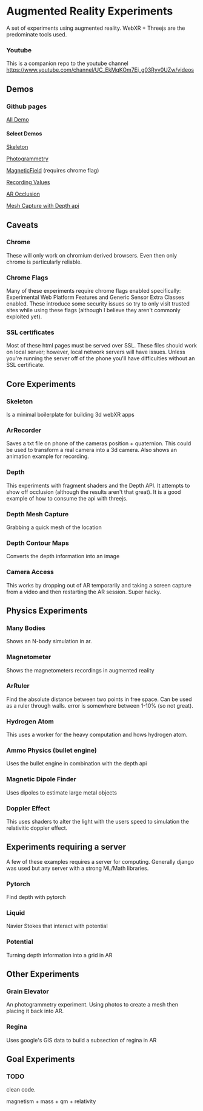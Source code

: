 # Augmented Reality Experiments
A set of experiments using augmented reality. WebXR + Threejs are the predominate tools used. 

### Youtube
This is a companion repo to the youtube channel https://www.youtube.com/channel/UC_EkMqKOm7Ej_g03Ryv0UZw/videos

## Demos

### Github pages
[All Demo](https://graemeniedermayer.github.io/ArExperiments/) 

#### Select Demos
[Skeleton](https://graemeniedermayer.github.io/ArExperiments/html/ArSkeleton.html)

[Photogrammetry](https://graemeniedermayer.github.io/ArExperiments/html/Photogrammetry.html)

[MagneticField](https://graemeniedermayer.github.io/ArExperiments/html/MagneticField.html) (requires chrome flag)

[Recording Values](https://graemeniedermayer.github.io/ArExperiments/html/arRecord.html) 

[AR Occlusion](https://graemeniedermayer.github.io/ArExperiments/html/depthOcclusion.html) 

[Mesh Capture with Depth api](https://graemeniedermayer.github.io/ArExperiments/html/depthMesh.html) 

## Caveats

### Chrome
These will only work on chromium derived browsers. Even then only chrome is particularly reliable.

### Chrome Flags
Many of these experiments require chrome flags enabled specifically: Experimental Web Platform Features and Generic Sensor Extra Classes enabled. These introduce some security issues so try to only visit trusted sites while using these flags (although I believe they aren't commonly exploited yet).

### SSL certificates
Most of these html pages must be served over SSL. These files should work on local server; however, local network servers will have issues. Unless you're running the server off of the phone you'll have difficulties without an SSL certificate.

## Core Experiments

### Skeleton
Is a minimal boilerplate for building 3d webXR apps

### ArRecorder
Saves a txt file on phone of the cameras position + quaternion. This could be used to transform a real camera into a 3d camera. Also shows an animation example for recording.

### Depth
This experiments with fragment shaders and the Depth API.  It attempts to show off occlusion (although the results aren't that great). It is a good example of how to consume the api with threejs.

### Depth Mesh Capture
Grabbing a quick mesh of the location

### Depth Contour Maps
Converts the depth information into an image

### Camera Access
This works by dropping out of AR temporarily and taking a screen capture from a video and then restarting the AR session. Super hacky.

## Physics Experiments

### Many Bodies
Shows an N-body simulation in ar.

### Magnetometer
Shows the magnetometers recordings in augmented reality 

### ArRuler
Find the absolute distance between two points in free space. Can be used as a ruler through walls. error is somewhere between 1-10% (so not great).

### Hydrogen Atom
This uses a worker for the heavy computation and hows hydrogen atom. 

### Ammo Physics (bullet engine)
Uses the bullet engine in combination with the depth api

### Magnetic Dipole Finder
Uses dipoles to estimate large metal objects

### Doppler Effect
This uses shaders to alter the light with the users speed to simulation the relativitic doppler effect.

## Experiments requiring a server
A few of these examples requires a server for computing. Generally django was used but any server with a strong ML/Math libraries.

### Pytorch 
Find depth with pytorch

### Liquid
Navier Stokes that interact with potential

### Potential
Turning depth information into a grid in AR

## Other Experiments

### Grain Elevator
An photogrammetry experiment. Using photos to create a mesh then placing it back into AR.

### Regina
Uses google's GIS data to build a subsection of regina in AR

## Goal Experiments
 
### TODO
clean code.

magnetism + mass + qm + relativity
